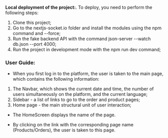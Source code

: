 **Local deployment of the project:**.
To deploy, you need to perform the following steps:

1) Clone this project;
2) Go to the nextjs-socket.io folder and install the modules using the npm command and --force;
3) Run the fake backend API with the command json-server --watch db.json --port 4000;
4) Run the project in development mode with the npm run dev command;


### User Guide:
- When you first log in to the platform, the user is taken to the main page, which contains the following information:
1) The Navbar, which shows the current date and time, the number of users simultaneously on the platform, and the current language;
2) Sidebar - a list of links to go to the order and product pages;
3) Home page - the main structural unit of user interaction;

- The HomeScreen displays the name of the page.

- By clicking on the link with the corresponding page name (Products/Orders), the user is taken to this page.
